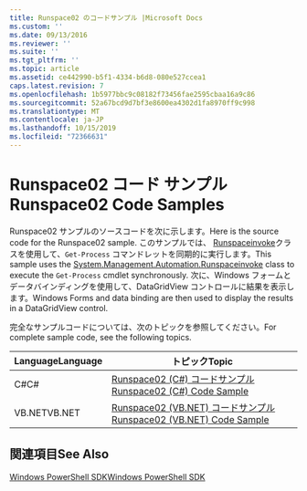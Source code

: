 ```yaml
---
title: Runspace02 のコードサンプル |Microsoft Docs
ms.custom: ''
ms.date: 09/13/2016
ms.reviewer: ''
ms.suite: ''
ms.tgt_pltfrm: ''
ms.topic: article
ms.assetid: ce442990-b5f1-4334-b6d8-080e527ccea1
caps.latest.revision: 7
ms.openlocfilehash: 1b5977bbc9c08182f73456fae2595cbaa16a9c86
ms.sourcegitcommit: 52a67bcd9d7bf3e8600ea4302d1fa8970ff9c998
ms.translationtype: MT
ms.contentlocale: ja-JP
ms.lasthandoff: 10/15/2019
ms.locfileid: "72366631"
---
```

# <a name="runspace02-code-samples"></a><span data-ttu-id="d57bd-102">Runspace02 コード サンプル</span><span class="sxs-lookup"><span data-stu-id="d57bd-102">Runspace02 Code Samples</span></span>

<span data-ttu-id="d57bd-103">Runspace02 サンプルのソースコードを次に示します。</span><span class="sxs-lookup"><span data-stu-id="d57bd-103">Here is the source code for the Runspace02 sample.</span></span> <span data-ttu-id="d57bd-104">このサンプルでは、 [Runspaceinvoke](/dotnet/api/System.Management.Automation.RunspaceInvoke)クラスを使用して、`Get-Process` コマンドレットを同期的に実行します。</span><span class="sxs-lookup"><span data-stu-id="d57bd-104">This sample uses the [System.Management.Automation.Runspaceinvoke](/dotnet/api/System.Management.Automation.RunspaceInvoke) class to execute the `Get-Process` cmdlet synchronously.</span></span> <span data-ttu-id="d57bd-105">次に、Windows フォームとデータバインディングを使用して、DataGridView コントロールに結果を表示します。</span><span class="sxs-lookup"><span data-stu-id="d57bd-105">Windows Forms and data binding are then used to display the results in a DataGridView control.</span></span>

<span data-ttu-id="d57bd-106">完全なサンプルコードについては、次のトピックを参照してください。</span><span class="sxs-lookup"><span data-stu-id="d57bd-106">For complete sample code, see the following topics.</span></span>

|<span data-ttu-id="d57bd-107">Language</span><span class="sxs-lookup"><span data-stu-id="d57bd-107">Language</span></span>|<span data-ttu-id="d57bd-108">トピック</span><span class="sxs-lookup"><span data-stu-id="d57bd-108">Topic</span></span>|
|--------------|-----------|
|<span data-ttu-id="d57bd-109">C#</span><span class="sxs-lookup"><span data-stu-id="d57bd-109">C#</span></span>|[<span data-ttu-id="d57bd-110">Runspace02 (C#) コードサンプル</span><span class="sxs-lookup"><span data-stu-id="d57bd-110">Runspace02 (C#) Code Sample</span></span>](./runspace02-csharp-code-sample.md)|
|<span data-ttu-id="d57bd-111">VB.NET</span><span class="sxs-lookup"><span data-stu-id="d57bd-111">VB.NET</span></span>|[<span data-ttu-id="d57bd-112">Runspace02 (VB.NET) コードサンプル</span><span class="sxs-lookup"><span data-stu-id="d57bd-112">Runspace02 (VB.NET) Code Sample</span></span>](./runspace02-vb-net-code-sample.md)|

## <a name="see-also"></a><span data-ttu-id="d57bd-113">関連項目</span><span class="sxs-lookup"><span data-stu-id="d57bd-113">See Also</span></span>

[<span data-ttu-id="d57bd-114">Windows PowerShell SDK</span><span class="sxs-lookup"><span data-stu-id="d57bd-114">Windows PowerShell SDK</span></span>](../windows-powershell-reference.md)